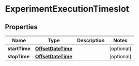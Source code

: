 
# ExperimentExecutionTimeslot

## Properties
Name | Type | Description | Notes
------------ | ------------- | ------------- | -------------
**startTime** | [**OffsetDateTime**](OffsetDateTime.md) |  |  [optional]
**stopTime** | [**OffsetDateTime**](OffsetDateTime.md) |  |  [optional]



